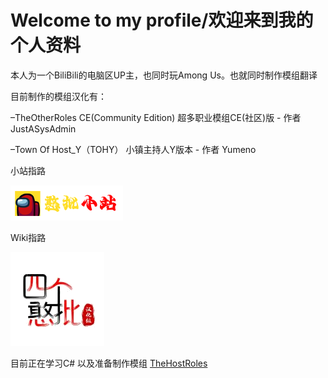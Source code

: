 # Welcome to my profile/欢迎来到我的个人资料

本人为一个BiliBili的电脑区UP主，也同时玩Among Us。也就同时制作模组翻译

目前制作的模组汉化有：

 –TheOtherRoles CE(Community Edition) 超多职业模组CE(社区)版 - 作者 JustASysAdmin

 –Town Of Host_Y（TOHY） 小镇主持人Y版本 - 作者 Yumeno

小站指路

  [![LOGO-Group](./Images/LOGO-Group.png)](https://amonguscn.club/)

Wiki指路

  [![LOGO-Group](./Images/LOGO-Wiki.png)](https://amonguscn.cn/)

目前正在学习C# 以及准备制作模组 [TheHostRoles](https://github.com/XiezibanWrite/TheHostRoles)
